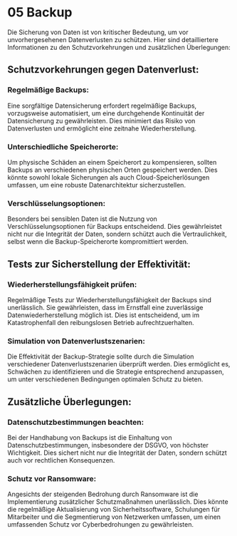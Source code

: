 # 05 Backup

Die Sicherung von Daten ist von kritischer Bedeutung, um vor unvorhergesehenen Datenverlusten zu schützen. Hier sind detailliertere Informationen zu den Schutzvorkehrungen und zusätzlichen Überlegungen:

## Schutzvorkehrungen gegen Datenverlust:

### Regelmäßige Backups:

Eine sorgfältige Datensicherung erfordert regelmäßige Backups, vorzugsweise automatisiert, um eine durchgehende Kontinuität der Datensicherung zu gewährleisten. Dies minimiert das Risiko von Datenverlusten und ermöglicht eine zeitnahe Wiederherstellung.

### Unterschiedliche Speicherorte:

Um physische Schäden an einem Speicherort zu kompensieren, sollten Backups an verschiedenen physischen Orten gespeichert werden. Dies könnte sowohl lokale Sicherungen als auch Cloud-Speicherlösungen umfassen, um eine robuste Datenarchitektur sicherzustellen.

### Verschlüsselungsoptionen:

Besonders bei sensiblen Daten ist die Nutzung von Verschlüsselungsoptionen für Backups entscheidend. Dies gewährleistet nicht nur die Integrität der Daten, sondern schützt auch die Vertraulichkeit, selbst wenn die Backup-Speicherorte kompromittiert werden.

## Tests zur Sicherstellung der Effektivität:

### Wiederherstellungsfähigkeit prüfen:

Regelmäßige Tests zur Wiederherstellungsfähigkeit der Backups sind unerlässlich. Sie gewährleisten, dass im Ernstfall eine zuverlässige Datenwiederherstellung möglich ist. Dies ist entscheidend, um im Katastrophenfall den reibungslosen Betrieb aufrechtzuerhalten.

### Simulation von Datenverlustszenarien:

Die Effektivität der Backup-Strategie sollte durch die Simulation verschiedener Datenverlustszenarien überprüft werden. Dies ermöglicht es, Schwächen zu identifizieren und die Strategie entsprechend anzupassen, um unter verschiedenen Bedingungen optimalen Schutz zu bieten.

## Zusätzliche Überlegungen:

### Datenschutzbestimmungen beachten:

Bei der Handhabung von Backups ist die Einhaltung von Datenschutzbestimmungen, insbesondere der DSGVO, von höchster Wichtigkeit. Dies sichert nicht nur die Integrität der Daten, sondern schützt auch vor rechtlichen Konsequenzen.

### Schutz vor Ransomware:

Angesichts der steigenden Bedrohung durch Ransomware ist die Implementierung zusätzlicher Schutzmaßnahmen unerlässlich. Dies könnte die regelmäßige Aktualisierung von Sicherheitssoftware, Schulungen für Mitarbeiter und die Segmentierung von Netzwerken umfassen, um einen umfassenden Schutz vor Cyberbedrohungen zu gewährleisten.

